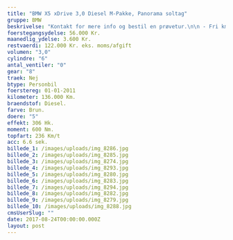 ```yaml
---
title: "BMW X5 xDrive 3,0 Diesel M-Pakke, Panorama soltag"
gruppe: BMW
beskrivelse: "Kontakt for mere info og bestil en prøvetur.\n\n - Fri km. \n\n - Klar til levering.\n\n - Mulighed for mekaniskgaranti.\n\n  ✔ Ingen km-begrænsning: Kør så meget du vil i hele perioden.\n\n ✔ Garantiforsikring tilbydes: Ingen uventede værksteds regninger.\n\n ✔ Mulighed for billig forsikring \n\n ✔ Vaskekort til Cirkel K: Vask bilen i hele landet hos Cirkel K.\n\n ✔ Skal vi hjælpe dig med at finde drømmebilen, tilbyder vi Danmarks bedste leasingpakker.\n\n"
foerstegangsydelse: 56.000 Kr.
maanedlig_ydelse: 3.600 Kr.
restvaerdi: 122.000 Kr. eks. moms/afgift
volumen: "3,0"
cylindre: "6"
antal_ventiler: "0"
gear: "8"
traek: Nej
btype: Personbil
foerstereg: 01-01-2011
kilometer: 136.000 Km.
braendstof: Diesel.
farve: Brun.
doere: "5"
effekt: 306 Hk.
moment: 600 Nm.
topfart: 236 Km/t
acc: 6.6 sek.
billede_1: /images/uploads/img_8286.jpg
billede_2: /images/uploads/img_8285.jpg
billede_3: /images/uploads/img_8274.jpg
billede_4: /images/uploads/img_8293.jpg
billede_5: /images/uploads/img_8280.jpg
billede_6: /images/uploads/img_8283.jpg
billede_7: /images/uploads/img_8294.jpg
billede_8: /images/uploads/img_8282.jpg
billede_9: /images/uploads/img_8279.jpg
billede_10: /images/uploads/img_8288.jpg
cmsUserSlug: ""
date: 2017-08-24T00:00:00.000Z
layout: post
---
```


